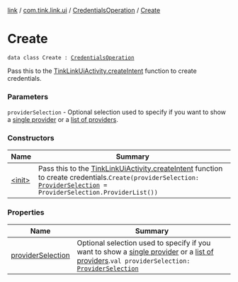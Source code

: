 [link](../../../index.md) / [com.tink.link.ui](../../index.md) / [CredentialsOperation](../index.md) / [Create](./index.md)

# Create

`data class Create : `[`CredentialsOperation`](../index.md)

Pass this to the [TinkLinkUiActivity.createIntent](../../-tink-link-ui-activity/create-intent.md) function to create credentials.

### Parameters

`providerSelection` - Optional selection used to specify if you want to show a
[single provider](../../-provider-selection/-single-provider/index.md) or a [list of providers](../../-provider-selection/-provider-list/index.md).

### Constructors

| Name | Summary |
|---|---|
| [&lt;init&gt;](-init-.md) | Pass this to the [TinkLinkUiActivity.createIntent](../../-tink-link-ui-activity/create-intent.md) function to create credentials.`Create(providerSelection: `[`ProviderSelection`](../../-provider-selection/index.md)` = ProviderSelection.ProviderList())` |

### Properties

| Name | Summary |
|---|---|
| [providerSelection](provider-selection.md) | Optional selection used to specify if you want to show a [single provider](../../-provider-selection/-single-provider/index.md) or a [list of providers](../../-provider-selection/-provider-list/index.md).`val providerSelection: `[`ProviderSelection`](../../-provider-selection/index.md) |
